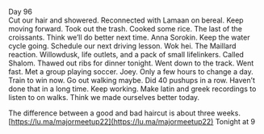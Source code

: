 Day 96  
Cut our hair and showered. Reconnected with Lamaan on bereal. Keep moving forward. Took out the trash. Cooked some rice. The last of the croissants. Think we’ll do better next time. Anna Sorokin. Keep the water cycle going. Schedule our next driving lesson. Wok hei. The Maillard reaction. Willowdusk, life outlets, and a pack of small lifelinkers. Called Shalom. Thawed out ribs for dinner tonight. Went down to the track. Went fast. Met a group playing soccer. Joey. Only a few hours to change a day. Train to win now. Go out walking maybe. Did 40 pushups in a row. Haven’t done that in a long time. Keep working. Make latin and greek recordings to listen to on walks. Think we made ourselves better today. 

The difference between a good and bad haircut is about three weeks.  
[https://lu.ma/majormeetup22](https://lu.ma/majormeetup22) Tonight at 9